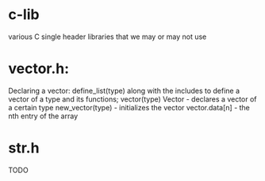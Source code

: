 # c-lib
various C single header libraries that we may or may not use

# vector.h:
Declaring a vector:
define_list(type) along with the includes to define a vector of a type and its functions;
vector(type) Vector - declares a vector of a certain type
new_vector(type) - initializes the vector
vector.data[n] - the nth entry of the array

# str.h
TODO
